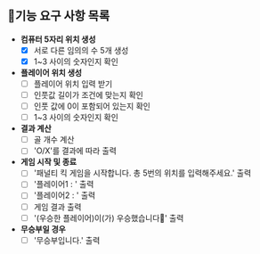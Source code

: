 ## 🎯기능 요구 사항 목록

- **컴퓨터 5자리 위치 생성**
    - [X] 서로 다른 임의의 수 5개 생성
    - [X] 1~3 사이의 숫자인지 확인

- **플레이어 위치 생성**
    - [ ] 플레이어 위치 입력 받기
    - [ ] 인풋값 길이가 조건에 맞는지 확인
    - [ ] 인풋 값에 0이 포함되어 있는지 확인
    - [ ] 1~3 사이의 숫자인지 확인

- **결과 계산**
    - [ ] 골 개수 계산
    - [ ] 'O/X'를 결과에 따라 출력

- **게임 시작 및 종료**
    - [ ] '패널티 킥 게임을 시작합니다. 총 5번의 위치를 입력해주세요.' 출력
    - [ ] '플레이어1 : ' 출력
    - [ ] '플레이어2 : ' 출력
    - [ ] 게임 결과 출력
    - [ ] '(우승한 플레이어)이(가) 우승했습니다🎉' 출력

- **무승부일 경우**
    - [ ] '무승부입니다.' 출력 